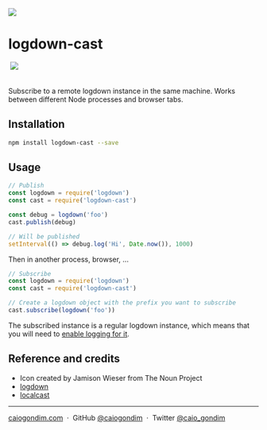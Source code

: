 <img src="http://rawgit.com/caiogondim/logdown-cast.js/master/logo/banner.svg" />

# logdown-cast

<div>
  <a href="https://www.npmjs.com/package/logdown-cast"><img src="https://img.shields.io/npm/v/logdown-cast.svg" /></a>
</div>

<br>

Subscribe to a remote logdown instance in the same machine. Works between
different Node processes and browser tabs.

## Installation

```bash
npm install logdown-cast --save
```

## Usage

```js
// Publish
const logdown = require('logdown')
const cast = require('logdown-cast')

const debug = logdown('foo')
cast.publish(debug)

// Will be published
setInterval(() => debug.log('Hi', Date.now()), 1000)
```

Then in another process, browser, ...

```js
// Subscribe
const logdown = require('logdown')
const cast = require('logdown-cast')

// Create a logdown object with the prefix you want to subscribe
cast.subscribe(logdown('foo'))
```

The subscribed instance is a regular logdown instance, which means that you will
need to [enable logging for it](https://github.com/caiogondim/logdown.js#enablingdisabling-instances).

## Reference and credits
- Icon created by Jamison Wieser from The Noun Project
- [logdown](https://github.com/caiogondim/logdown.js)
- [localcast](https://github.com/mafintosh/localcast)

---

[caiogondim.com](https://caiogondim.com) &nbsp;&middot;&nbsp;
GitHub [@caiogondim](https://github.com/caiogondim) &nbsp;&middot;&nbsp;
Twitter [@caio_gondim](https://twitter.com/caio_gondim)
